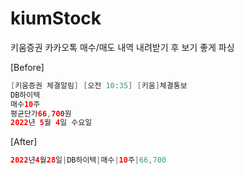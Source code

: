 # kiumStock
키움증권 카카오톡 매수/매도 내역 내려받기 후 보기 좋게 파싱

[Before]
```java
[키움증권 체결알림] [오전 10:35] [키움]체결통보
DB하이텍
매수10주
평균단가66,700원
2022년 5월 4일 수요일
```
[After]
```java
2022년4월28일|DB하이텍|매수|10주|66,700
```
